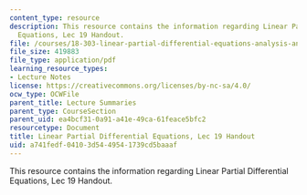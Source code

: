 ```yaml
---
content_type: resource
description: This resource contains the information regarding Linear Partial Differential
  Equations, Lec 19 Handout.
file: /courses/18-303-linear-partial-differential-equations-analysis-and-numerics-fall-2014/a741fedf04103d5449541739cd5baaaf_MIT18_303F14_inhomog_notes.pdf
file_size: 419883
file_type: application/pdf
learning_resource_types:
- Lecture Notes
license: https://creativecommons.org/licenses/by-nc-sa/4.0/
ocw_type: OCWFile
parent_title: Lecture Summaries
parent_type: CourseSection
parent_uid: ea4bcf31-0a91-a41e-49ca-61feace5bfc2
resourcetype: Document
title: Linear Partial Differential Equations, Lec 19 Handout
uid: a741fedf-0410-3d54-4954-1739cd5baaaf
---
```

This resource contains the information regarding Linear Partial Differential Equations, Lec 19 Handout.